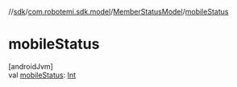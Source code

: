 //[sdk](../../../index.md)/[com.robotemi.sdk.model](../index.md)/[MemberStatusModel](index.md)/[mobileStatus](mobile-status.md)

# mobileStatus

[androidJvm]\
val [mobileStatus](mobile-status.md): [Int](https://kotlinlang.org/api/latest/jvm/stdlib/kotlin/-int/index.html)
